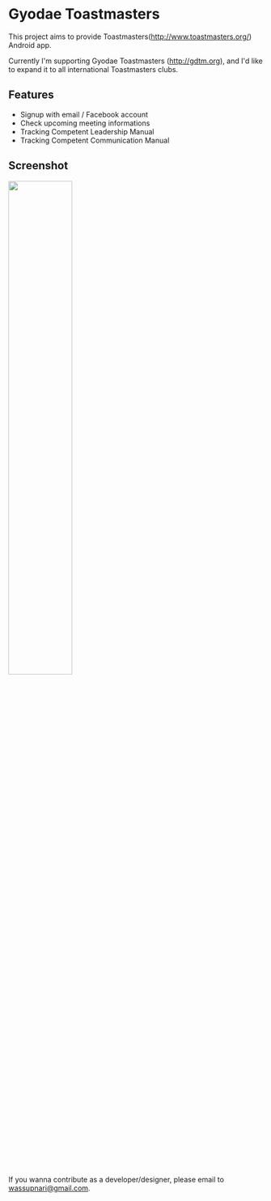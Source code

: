Gyodae Toastmasters
========

This project aims to provide Toastmasters(http://www.toastmasters.org/) Android app.

Currently I'm supporting Gyodae Toastmasters (http://gdtm.org), and I'd like to expand it to all international Toastmasters clubs.

## Features

- Signup with email / Facebook account
- Check upcoming meeting informations
- Tracking Competent Leadership Manual
- Tracking Competent Communication Manual

## Screenshot

<img src="http://i.imgur.com/vMhpmpe.png" width="50%" height="50%">


If you wanna contribute as a developer/designer, please email to wassupnari@gmail.com.
